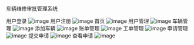 车辆维修审批管理系统

用户登录
![image](https://github.com/user-attachments/assets/9a4a8527-e310-4e64-ad66-a0f3f39f9701)
用户注册
![image](https://github.com/user-attachments/assets/3a460cea-863e-490b-bb2f-9d0bc9e5112f)
首页
![image](https://github.com/user-attachments/assets/1563f7cc-ac3a-4524-964d-b5292752dcbf)
用户管理
![image](https://github.com/user-attachments/assets/3f556a57-0a94-4fc3-8d49-3909c15e33c0)
车辆管理
![image](https://github.com/user-attachments/assets/236f4a3e-7813-4f23-b4ee-bd4b7fa39325)
添加车辆
![image](https://github.com/user-attachments/assets/cd856671-e546-433c-aa98-2e6d120a37fd)
账单管理
![image](https://github.com/user-attachments/assets/7f77b63e-a603-4ad6-8717-3dcffd7a2986)
工单管理
![image](https://github.com/user-attachments/assets/1d380c4c-bbb2-470b-a0fd-d3e41120d065)
申请管理
![image](https://github.com/user-attachments/assets/1520c044-e1da-49ce-8316-0d981eb8244b)
提交申请
![image](https://github.com/user-attachments/assets/c8f2f5e8-4b95-4cff-ba28-f7db0fe092b6)
查看申请
![image](https://github.com/user-attachments/assets/905791d2-e922-40ec-ab2f-c0a875659921)
